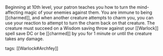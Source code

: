 Beginning at 10th level, your patron teaches you how to turn the mind-affecting magic of your enemies against them. You are immune to being [[charmed]], and when another creature attempts to charm you, you can use your reaction to attempt to turn the charm back on that creature. The creature must succeed on a Wisdom saving throw against your [[Warlock]] spell save DC or be [[charmed]] by you for 1 minute or until the creature takes any damage.

tags: [[Warlock#Archfey]]